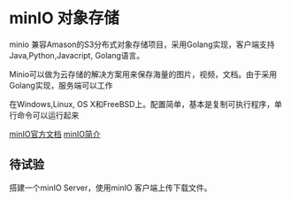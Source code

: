 # minIO  对象存储

minio 兼容Amason的S3分布式对象存储项目，采用Golang实现，客户端支持Java,Python,Javacript, Golang语言。

Minio可以做为云存储的解决方案用来保存海量的图片，视频，文档。由于采用Golang实现，服务端可以工作

在Windows,Linux, OS X和FreeBSD上。配置简单，基本是复制可执行程序，单行命令可以运行起来

[minIO官方文档](https://docs.min.io/)
[minIO简介](https://www.mayi888.com/archives/65184)



## 待试验

搭建一个minIO Server，使用minIO 客户端上传下载文件。 


